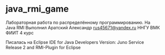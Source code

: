 java_rmi_game
=============

Лабораторная работа по распределённому программированию. На Java RMI 
Выполнил Аратский Александр rus45671@yandex.ru ННГУ ВМК ФИИТ 4 курс  

Писалась на Eclipse IDE for Java Developers Version: Juno Service Release 2 and RMI-Plugin for Eclipse
